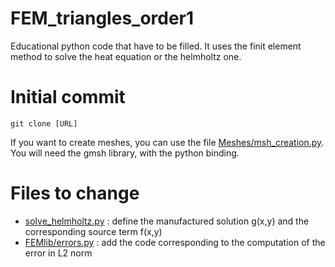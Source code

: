 # FEM_triangles_order1

Educational python code that have to be filled. It uses the finit element method to solve the heat equation or the helmholtz one.

# Initial commit

```
git clone [URL]
```
If you want to create meshes, you can use the file [Meshes/msh_creation.py](Meshes/msh_creation.py). You will need the gmsh library, with the python binding.

# Files to change

- [solve_helmholtz.py](solve_helmholtz.py) : define the manufactured solution g(x,y) and the corresponding source term f(x,y)
- [FEMlib/errors.py](FEMlib/errors.py) : add the code corresponding to the computation of the error in L2 norm

